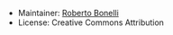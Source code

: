 
* Maintainer: [Roberto Bonelli](https://github.com/Robbie90/)
* License: Creative Commons Attribution
